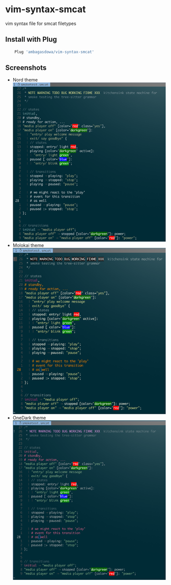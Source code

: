 # vim-syntax-smcat

vim syntax file for smcat filetypes

## Install with Plug

```bash
    Plug 'ambagasdowa/vim-syntax-smcat'
```

## Screenshots

- Nord theme  
  ![nord](img/smcat_syntax_nord.png)
- Molokai theme  
  ![molokai](img/smcat_syntax_molokai.png)
- OneDark theme  
  ![onedark](img/smcat_syntax_onedark.png)
